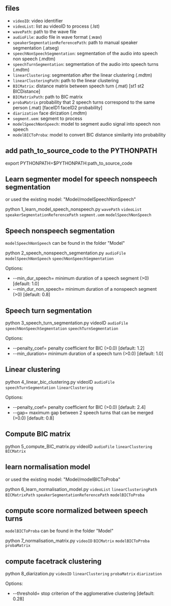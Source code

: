 ## files

 - `videoID`: video identifier
 - `videoList`: list au videoID to process (.lst)
 - `wavePath`: path to the wave file
 - `audioFile`: audio file in wave format (.wav)
 - `speakerSegmentationReferencePath`: path to manual speaker segmentation (.atseg)
 - `speechNonSpeechSegmentation`: segmentation of the audio into speech non speech (.mdtm)
 - `speechTurnSegmentation`: segmentation of the audio into speech turns (.mdtm)
 - `linearClustering`: segmentation after the linear clustering (.mdtm)
 - `linearClusteringPath`: path to the linear clustering
 - `BICMatrix`: distance matrix between speech turn (.mat) [st1 st2 BICDistance]
 - `BICMatrixPath`: path to BIC matrix 
 - `probaMatrix` probability that 2 speech turns correspond to the same person (.mat) [faceID1 faceID2 probability]
 - `diarization` face dirization (.mdtm)
 - `segment.uem`: segment to process
 - `modelSpeechNonSpeech`: model to segment audio signal into speech non speech
 - `modelBICToProba`: model to convert BIC distance similarity into probability

## add path_to_source_code to the PYTHONPATH

export PYTHONPATH=$PYTHONPATH:path_to_source_code

## Learn segmenter model for speech nonspeech segmentation

or used the existing model: "Model/modelSpeechNonSpeech"

python 1_learn_model_speech_nonspeech.py `wavePath` `videoList` `speakerSegmentationReferencePath` `segment.uem` `modelSpeechNonSpeech` 

## Speech nonspeech segmentation

`modelSpeechNonSpeech` can be found in the folder "Model"

python 2_speech_nonspeech_segmentation.py `audioFile` `modelSpeechNonSpeech` `speechNonSpeechSegmentation`

Options:
 - --min_dur_speech=<mds>       minimum duration of a speech segment (>0) [default: 1.0]
 - --min_dur_non_speech=<mdns>  minimum duration of a nonspeech segment (>0) [default: 0.8]

## Speech turn segmentation

python 3_speech_turn_segmentation.py videoID `audioFile` `speechNonSpeechSegmentation` `speechTurnSegmentation`

Options:
 - --penalty_coef=<pc>   penalty coefficient for BIC (>0.0) [default: 1.2]
 - --min_duration=<md>   minimum duration of a speech turn (>0.0) [default: 1.0]

## Linear clustering

python 4_linear_bic_clustering.py videoID `audioFile` `speechTurnSegmentation` `linearClustering`

Options:
 - --penalty_coef=<pc>   penalty coefficient for BIC (>0.0) [default: 2.4]
 - --gap=<g>             maximum gap between 2 speech turns that can be merged (>0.0) [default: 0.8]  

## Compute BIC matrix

python 5_compute_BIC_matrix.py videoID `audioFile` `linearClustering` `BICMatrix`

## learn normalisation model

or used the existing model: "Model/modelBICToProba"

python 6_learn_normalisation_model.py `videoList` `linearClusteringPath` `BICMatrixPath` `speakerSegmentationReferencePath` `modelBICToProba`

## compute score normalized between speech turns

`modelBICToProba` can be found in the folder "Model"

python 7_normalisation_matrix.py `videoID` `BICMatrix` `modelBICToProba` `probaMatrix`

## compute facetrack clustering

python 8_diarization.py `videoID` `linearClustering` `probaMatrix` `diarization`

Options:
 - --threshold=<t>  stop criterion of the agglomerative clustering [default: 0.28]





